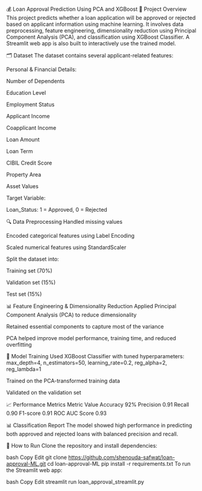 
💰 Loan Approval Prediction Using PCA and XGBoost
🏦 Project Overview
This project predicts whether a loan application will be approved or rejected based on applicant information using machine learning.
It involves data preprocessing, feature engineering, dimensionality reduction using Principal Component Analysis (PCA), and classification using XGBoost Classifier.
A Streamlit web app is also built to interactively use the trained model.

🗂️ Dataset
The dataset contains several applicant-related features:

Personal & Financial Details:

Number of Dependents

Education Level

Employment Status

Applicant Income

Coapplicant Income

Loan Amount

Loan Term

CIBIL Credit Score

Property Area

Asset Values

Target Variable:

Loan_Status: 1 = Approved, 0 = Rejected

🔍 Data Preprocessing
Handled missing values

Encoded categorical features using Label Encoding

Scaled numerical features using StandardScaler

Split the dataset into:

Training set (70%)

Validation set (15%)

Test set (15%)

📊 Feature Engineering & Dimensionality Reduction
Applied Principal Component Analysis (PCA) to reduce dimensionality

Retained essential components to capture most of the variance

PCA helped improve model performance, training time, and reduced overfitting

🤖 Model Training
Used XGBoost Classifier with tuned hyperparameters:
max_depth=4, n_estimators=50, learning_rate=0.2, reg_alpha=2, reg_lambda=1

Trained on the PCA-transformed training data

Validated on the validation set

📈 Performance Metrics
Metric	Value
Accuracy	92%
Precision	0.91
Recall	0.90
F1-score	0.91
ROC AUC Score	0.93

📊 Classification Report
The model showed high performance in predicting both approved and rejected loans with balanced precision and recall.

🚀 How to Run
Clone the repository and install dependencies:

bash
Copy
Edit
git clone https://github.com/shenouda-safwat/loan-approval-ML.git
cd loan-approval-ML
pip install -r requirements.txt
To run the Streamlit web app:

bash
Copy
Edit
streamlit run loan_approval_streamlit.py
